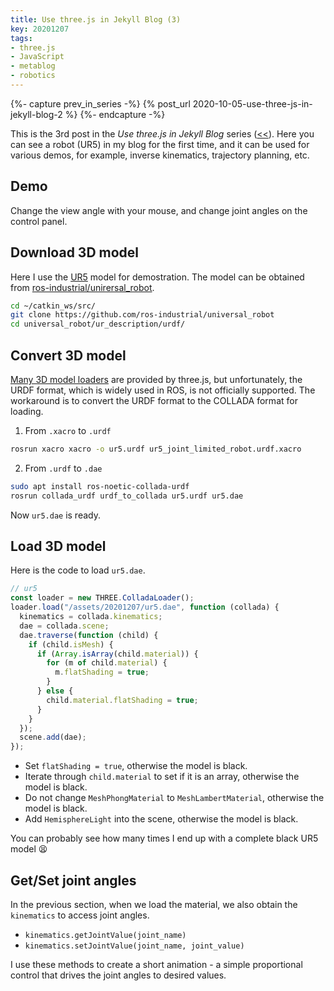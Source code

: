 ```yaml
---
title: Use three.js in Jekyll Blog (3)
key: 20201207
tags:
- three.js
- JavaScript
- metablog
- robotics
---
```


{%- capture prev_in_series -%}
  {% post_url 2020-10-05-use-three-js-in-jekyll-blog-2 %}
{%- endcapture -%}



This is the 3rd post in the _Use three.js in Jekyll Blog_ series ([<<]({{prev_in_series}})). Here you can see a robot (UR5) in my blog for the first time, and it can be used for various demos, for example, inverse kinematics, trajectory planning, etc.



<!--more-->



## Demo

<div id="canvas" style="--aspect-ratio: 16/9">
  <div id="param" class="dat-gui"></div>
</div>

Change the view angle with your mouse, and change joint angles on the control panel.



## Download 3D model

Here I use the [UR5](https://www.universal-robots.com/products/ur5-robot/) model for demostration. The model can be obtained from [ros-industrial/unirersal_robot](https://github.com/ros-industrial/universal_robot).

```bash
cd ~/catkin_ws/src/
git clone https://github.com/ros-industrial/universal_robot
cd universal_robot/ur_description/urdf/
```



## Convert 3D model

[Many 3D model loaders](https://github.com/mrdoob/three.js/tree/dev/examples/js/loaders) are provided by three.js, but unfortunately, the URDF format, which is widely used in ROS, is not officially supported. The workaround is to convert the URDF format to the COLLADA format for loading.

1. From `.xacro` to `.urdf`
```bash
rosrun xacro xacro -o ur5.urdf ur5_joint_limited_robot.urdf.xacro
```
2. From `.urdf` to `.dae`
```bash
sudo apt install ros-noetic-collada-urdf
rosrun collada_urdf urdf_to_collada ur5.urdf ur5.dae
```

Now `ur5.dae` is ready.



## Load 3D model

Here is the code to load `ur5.dae`.

```javascript
// ur5
const loader = new THREE.ColladaLoader();
loader.load("/assets/20201207/ur5.dae", function (collada) {
  kinematics = collada.kinematics;
  dae = collada.scene;
  dae.traverse(function (child) {
    if (child.isMesh) {
      if (Array.isArray(child.material)) {
        for (m of child.material) {
          m.flatShading = true;
        }
      } else {
        child.material.flatShading = true;
      }
    }
  });
  scene.add(dae);
});
```

* Set `flatShading = true`, otherwise the model is black.
* Iterate through `child.material` to set if it is an array, otherwise the model is black.
* Do not change `MeshPhongMaterial` to `MeshLambertMaterial`, otherwise the model is black.
* Add `HemisphereLight` into the scene, otherwise the model is black.

You can probably see how many times I end up with a complete black UR5 model :tired_face:



## Get/Set joint angles

In the previous section, when we load the material, we also obtain the `kinematics` to access joint angles.

* `kinematics.getJointValue(joint_name)`
* `kinematics.setJointValue(joint_name, joint_value)`

I use these methods to create a short animation - a simple proportional control that drives the joint angles to desired values.



<!-- code -->
<script src="https://unpkg.com/three/build/three.min.js"></script>
<script src="https://unpkg.com/dat.gui/build/dat.gui.min.js"></script>
<script src="https://unpkg.com/three/examples/js/loaders/ColladaLoader.js"></script>
<script src="https://unpkg.com/three/examples/js/controls/OrbitControls.js"></script>
<link rel="stylesheet" href="/assets/share/style.css">
<script src='/assets/20201207/visualize_robots.js'></script>
